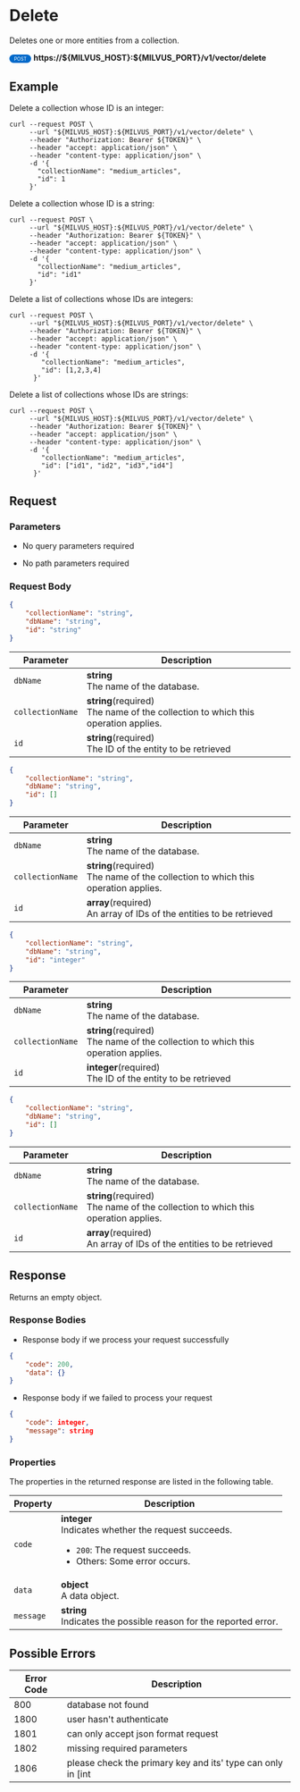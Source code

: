 # Delete

Deletes one or more entities from a collection.

<div>
    <div style="display: inline-block; background: #026aca; font-size: 0.6em; border-radius: 10px; color: #ffffff; padding: 0.3em 1em;">
        <span>POST</span>
    </div>
    <span style="font-weight: bold;">  https://${MILVUS_HOST}:${MILVUS_PORT}/v1/vector/delete</span>
</div>

## Example


Delete a collection whose ID is an integer:

```shell
curl --request POST \
     --url "${MILVUS_HOST}:${MILVUS_PORT}/v1/vector/delete" \
     --header "Authorization: Bearer ${TOKEN}" \
     --header "accept: application/json" \
     --header "content-type: application/json" \
     -d '{
       "collectionName": "medium_articles",
       "id": 1
     }'
```

Delete a collection whose ID is a string:

```shell
curl --request POST \
     --url "${MILVUS_HOST}:${MILVUS_PORT}/v1/vector/delete" \
     --header "Authorization: Bearer ${TOKEN}" \
     --header "accept: application/json" \
     --header "content-type: application/json" \
     -d '{
       "collectionName": "medium_articles",
       "id": "id1"
     }'
```

Delete a list of collections whose IDs are integers:

```shell
curl --request POST \
     --url "${MILVUS_HOST}:${MILVUS_PORT}/v1/vector/delete" \
     --header "Authorization: Bearer ${TOKEN}" \
     --header "accept: application/json" \
     --header "content-type: application/json" \
     -d '{
        "collectionName": "medium_articles",
        "id": [1,2,3,4]
      }'
```

Delete a list of collections whose IDs are strings:

```shell
curl --request POST \
     --url "${MILVUS_HOST}:${MILVUS_PORT}/v1/vector/delete" \
     --header "Authorization: Bearer ${TOKEN}" \
     --header "accept: application/json" \
     --header "content-type: application/json" \
     -d '{
        "collectionName": "medium_articles",
        "id": ["id1", "id2", "id3","id4"]
      }'
```


## Request

### Parameters

- No query parameters required

- No path parameters required

### Request Body

```json
{
    "collectionName": "string",
    "dbName": "string",
    "id": "string"
}
```

| Parameter        | Description                                                                               |
|------------------|-------------------------------------------------------------------------------------------|
| `dbName`  | **string**<br>The name of the database.|
| `collectionName`  | **string**(required)<br>The name of the collection to which this operation applies.|
| `id`  | **string**(required)<br>The ID of the entity to be retrieved|

```json
{
    "collectionName": "string",
    "dbName": "string",
    "id": []
}
```

| Parameter        | Description                                                                               |
|------------------|-------------------------------------------------------------------------------------------|
| `dbName`  | **string**<br>The name of the database.|
| `collectionName`  | **string**(required)<br>The name of the collection to which this operation applies.|
| `id`  | **array**(required)<br>An array of IDs of the entities to be retrieved|

```json
{
    "collectionName": "string",
    "dbName": "string",
    "id": "integer"
}
```

| Parameter        | Description                                                                               |
|------------------|-------------------------------------------------------------------------------------------|
| `dbName`  | **string**<br>The name of the database.|
| `collectionName`  | **string**(required)<br>The name of the collection to which this operation applies.|
| `id`  | **integer**(required)<br>The ID of the entity to be retrieved|

```json
{
    "collectionName": "string",
    "dbName": "string",
    "id": []
}
```

| Parameter        | Description                                                                               |
|------------------|-------------------------------------------------------------------------------------------|
| `dbName`  | **string**<br>The name of the database.|
| `collectionName`  | **string**(required)<br>The name of the collection to which this operation applies.|
| `id`  | **array**(required)<br>An array of IDs of the entities to be retrieved|

## Response

Returns an empty object.

### Response Bodies

- Response body if we process your request successfully

```json
{
    "code": 200,
    "data": {}
}
```

- Response body if we failed to process your request

```json
{
    "code": integer,
    "message": string
}
```

### Properties

The properties in the returned response are listed in the following table.

| Property | Description                                                                                                                                 |
|----------|---------------------------------------------------------------------------------------------------------------------------------------------|
| `code`   | **integer**<br>Indicates whether the request succeeds.<br><ul><li>`200`: The request succeeds.</li><li>Others: Some error occurs.</li></ul> |
| `data`    | **object**<br>A data object. |
| `message`  | **string**<br>Indicates the possible reason for the reported error. |

## Possible Errors

| Error Code | Description |
| --- | --- |
| 800 | database not found |
| 1800 | user hasn't authenticate |
| 1801 | can only accept json format request |
| 1802 | missing required parameters |
| 1806 | please check the primary key and its' type can only in [int |
